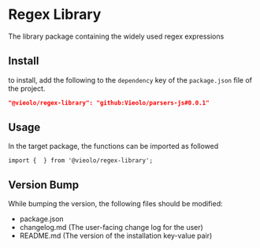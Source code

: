 # Regex Library
The library package containing the widely used regex expressions

## Install
to install, add the following to the `dependency` key of the `package.json` file of the project.

```json
"@vieolo/regex-library": "github:Vieolo/parsers-js#0.0.1"
```

## Usage
In the target package, the functions can be imported as followed
```JS
import {  } from '@vieolo/regex-library';
```

## Version Bump
While bumping the version, the following files should be modified:
- package.json
- changelog.md (The user-facing change log for the user)
- README.md (The version of the installation key-value pair)